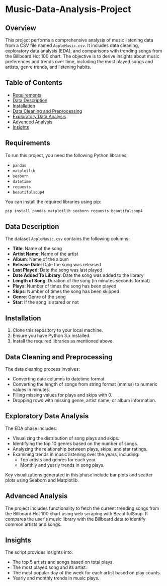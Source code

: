 # Music-Data-Analysis-Project

## Overview

This project performs a comprehensive analysis of music listening data from a CSV file named `AppleMusic.csv`. It includes data cleaning, exploratory data analysis (EDA), and comparisons with trending songs from the Billboard Hot 100 chart. The objective is to derive insights about music preferences and trends over time, including the most played songs and artists, genre trends, and listening habits.

## Table of Contents

- [Requirements](#requirements)
- [Data Description](#data-description)
- [Installation](#installation)
- [Data Cleaning and Preprocessing](#data-cleaning-and-preprocessing)
- [Exploratory Data Analysis](#exploratory-data-analysis)
- [Advanced Analysis](#advanced-analysis)
- [Insights](#insights)

## Requirements

To run this project, you need the following Python libraries:

- `pandas`
- `matplotlib`
- `seaborn`
- `datetime`
- `requests`
- `beautifulsoup4`

You can install the required libraries using pip:

```bash
pip install pandas matplotlib seaborn requests beautifulsoup4
```

## Data Description

The dataset `AppleMusic.csv` contains the following columns:

- **Title**: Name of the song
- **Artist Name**: Name of the artist
- **Album**: Name of the album
- **Release Date**: Date the song was released
- **Last Played**: Date the song was last played
- **Date Added To Library**: Date the song was added to the library
- **Length of Song**: Duration of the song (in minutes:seconds format)
- **Plays**: Number of times the song has been played
- **Skips**: Number of times the song has been skipped
- **Genre**: Genre of the song
- **Star**: If the song is stared or not

## Installation

1. Clone this repository to your local machine.
2. Ensure you have Python 3.x installed.
3. Install the required libraries as mentioned above.


## Data Cleaning and Preprocessing

The data cleaning process involves:

- Converting date columns to datetime format.
- Converting the length of songs from string format (mm:ss) to numeric values in minutes.
- Filling missing values for plays and skips with 0.
- Dropping rows with missing genre, artist name, or album information.

## Exploratory Data Analysis

The EDA phase includes:

- Visualizing the distribution of song plays and skips.
- Identifying the top 10 genres based on the number of songs.
- Analyzing the relationship between plays, skips, and star ratings.
- Examining trends in music listening over the years, including:
  - Top artists and genres for each year.
  - Monthly and yearly trends in song plays.

Key visualizations generated in this phase include bar plots and scatter plots using Seaborn and Matplotlib.

## Advanced Analysis

The project includes functionality to fetch the current trending songs from the Billboard Hot 100 chart using web scraping with BeautifulSoup. It compares the user's music library with the Billboard data to identify common artists and songs.

## Insights

The script provides insights into:

- The top 5 artists and songs based on total plays.
- The most played song and its artist.
- The most popular day of the week for each artist based on play counts.
- Yearly and monthly trends in music plays.
